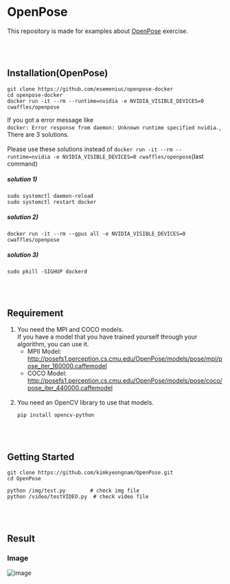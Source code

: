 # OpenPose
This repository is made for examples about [OpenPose](https://github.com/CMU-Perceptual-Computing-Lab/openpose) exercise.

<br><br>
## Installation(OpenPose)
```
git clone https://github.com/esemeniuc/openpose-docker
cd openpose-docker
docker run -it --rm --runtime=nvidia -e NVIDIA_VISIBLE_DEVICES=0 cwaffles/openpose
```
If you got a error message like  
```docker: Error response from daemon: Unknown runtime specified nvidia.```, There are 3 solutions.  
<br>
Please use these solutions instead of ```docker run -it --rm --runtime=nvidia -e NVIDIA_VISIBLE_DEVICES=0 cwaffles/openpose```(last command)
<br>
##### solution 1)
```
sudo systemctl daemon-reload
sudo systemctl restart docker
```
##### solution 2)  
```docker run -it --rm --gpus all -e NVIDIA_VISIBLE_DEVICES=0 cwaffles/openpose```  
##### solution 3)  
```sudo pkill -SIGHUP dockerd```

<br><br>
## Requirement
1. You need the MPI and COCO models.  
   If you have a model that you have trained yourself through your algorithm, you can use it.
   * MPII Model: http://posefs1.perception.cs.cmu.edu/OpenPose/models/pose/mpi/pose_iter_160000.caffemodel
   * COCO Model: http://posefs1.perception.cs.cmu.edu/OpenPose/models/pose/coco/pose_iter_440000.caffemodel
   <br>
2. You need an OpenCV library to use that models.
   ```
   pip install opencv-python
   ```

<br><br>
## Getting Started
```
git clone https://github.com/kimkyeongnam/OpenPose.git
cd OpenPose

python /img/test.py        # check img file
python /video/testVIDEO.py  # check video file
```

<br><br>
## Result
### Image
![image](https://user-images.githubusercontent.com/38516906/74110804-df500480-4bd2-11ea-9137-ba5e597ff1a8.png)
